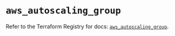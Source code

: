 # `aws_autoscaling_group`

Refer to the Terraform Registry for docs: [`aws_autoscaling_group`](https://registry.terraform.io/providers/hashicorp/aws/5.56.1/docs/resources/autoscaling_group).
